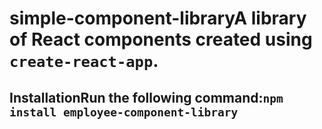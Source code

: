 # simple-component-libraryA library of React components created using `create-react-app`.

## InstallationRun the following command:`npm install employee-component-library`